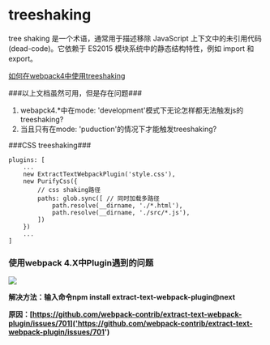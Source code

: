 # treeshaking #
tree shaking 是一个术语，通常用于描述移除 JavaScript 上下文中的未引用代码(dead-code)。它依赖于 ES2015 模块系统中的静态结构特性，例如 import 和 export。

[如何在webpack4中使用treeshaking](https://webpack.docschina.org/guides/tree-shaking/)

###以上文档虽然可用，但是存在问题###

1. webapck4.*中在mode: 'development'模式下无论怎样都无法触发js的treeshaking?
2. 当且只有在mode: 'puduction'的情况下才能触发treeshaking?


###CSS treeshaking###

	plugins: [
		...
		new ExtractTextWebpackPlugin('style.css'),
		new PurifyCss({
			// css shaking路径
			paths: glob.sync([ // 同时加载多路径
				path.resolve(__dirname, './*.html'),
				path.resolve(__dirname, './src/*.js'),
			])
		})
		...
	]

### 使用webpack 4.X中Plugin遇到的问题 ###

![](https://i.imgur.com/PIEkV5h.png)


**解决方法：输入命令npm install extract-text-webpack-plugin@next**

**原因：[https://github.com/webpack-contrib/extract-text-webpack-plugin/issues/701]('https://github.com/webpack-contrib/extract-text-webpack-plugin/issues/701')**